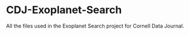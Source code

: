 # CDJ-Exoplanet-Search

All the files used in the Exoplanet Search project for Cornell Data Journal.